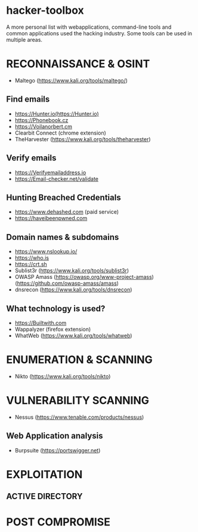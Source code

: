 # hacker-toolbox
A more personal list with webapplications, command-line tools and common applications used the hacking industry.
Some tools can be used in multiple areas.

# RECONNAISSANCE & OSINT

* Maltego (https://www.kali.org/tools/maltego/)

## Find emails
* https://Hunter.io(https://Hunter.io)
* https://Phonebook.cz
* https://Voilanorbert.cm
* Clearbit Connect (chrome extension)
* TheHarvester (https://www.kali.org/tools/theharvester)

## Verify emails
* https://Verifyemailaddress.io
* https://Email-checker.net/validate

## Hunting Breached Credentials
* https://www.dehashed.com (paid service)
* https://haveibeenpwned.com

## Domain names & subdomains
* https://www.nslookup.io/
* https://who.is
* https://crt.sh
* Sublist3r (https://www.kali.org/tools/sublist3r)
* OWASP Amass (https://owasp.org/www-project-amass) (https://github.com/owasp-amass/amass)
* dnsrecon (https://www.kali.org/tools/dnsrecon)

## What technology is used?
* https://Builtwith.com
* Wappalyzer (firefox extension)
* WhatWeb (https://www.kali.org/tools/whatweb)
  
# ENUMERATION & SCANNING
* Nikto (https://www.kali.org/tools/nikto)

# VULNERABILITY SCANNING
*  Nessus (https://www.tenable.com/products/nessus)

## Web Application analysis
* Burpsuite (https://portswigger.net)

# EXPLOITATION

## ACTIVE DIRECTORY

# POST COMPROMISE
